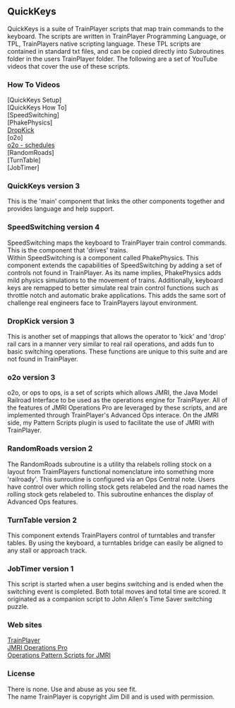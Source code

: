 ## QuickKeys
QuickKeys is a suite of TrainPlayer scripts that map train commands to the keyboard. The scripts are written in TrainPlayer Programming Language,  or TPL, TrainPlayers native scripting language. These TPL scripts are contained in standard txt files, and can be copied directly into Subroutines folder in the users TrainPlayer folder. The following are a set of YouTube videos that cover the use of these scripts.  
### How To Videos
[QuickKeys Setup]  
[QuickKeys How To]  
[SpeedSwitching]  
[PhakePhysics]  
[DropKick](https://youtu.be/_VV3hHayh6s)  
[o2o]  
[o2o - schedules](https://youtu.be/v02FAXSr3ZE)  
[RandomRoads]  
[TurnTable]  
[JobTimer]  

### QuickKeys version 3
This is the 'main' component that links the other components together and provides language and help support.  
### SpeedSwitching  version 4
SpeedSwitching maps the keyboard to TrainPlayer train control commands. This is the component that 'drives' trains.  
Within SpeedSwitching is a component called PhakePhysics. This component extends the capabilities of SpeedSwitching by adding a set of controls not found in TrainPlayer. As its name implies, PhakePhysics adds mild physics simulations to the movement of trains. Additionally, keyboard keys are remapped to better simulate real train control functions such as throttle notch and automatic brake applications. This adds the same sort of challenge real engineers face to TrainPlayers layout environment.  
### DropKick version 3
This is another set of mappings that allows the operator to 'kick' and 'drop' rail cars in a manner very similar to real rail operations, and adds fun to basic switching operations. These functions are unique to this suite and are not found in TrainPlayer.  
### o2o version 3
o2o, or ops to ops, is a set of scripts which allows JMRI, the Java Model Railroad Interface to be used as the operations engine for TrainPlayer. All of the features of JMRI Operations Pro are leveraged by these scripts, and are implemented through TrainPlayer's Advanced Ops interace. On the JMRI side, my Pattern Scripts plugin is used to facilitate the use of JMRI with TrainPlayer.  
### RandomRoads version 2
The RandomRoads subroutine is a utility tha relabels rolling stock on a layout from TraimPlayers functional nomenclature into something more 'railroady'. This sunroutine is configured via an Ops Central note. Users have control over which rolling stock
gets relabeled and the road names the rolling stock gets relabeled to. This subroutine enhances the display of Advanced Ops features.  
### TurnTable version 2
This component extends TrainPlayers control of turntables and transfer tables. By using the keyboard, a turntables bridge can easily be aligned to any stall or approach track.  
### JobTimer version 1
This script is started when a user begins switching and is ended when the switching event is completed. Both total moves and total time are scored. It originated as a companion script to John Allen's Time Saver switching puzzle.  
### Web sites
[TrainPlayer](http://trainplayer.com/)  
[JMRI Operations Pro](https://www.jmri.org/help/en/package/jmri/jmrit/operations/Operations.shtml)  
[Operations Pattern Scripts for JMRI](https://github.com/gar-codespace/OperationsPatternScripts)  
### License
There is none. Use and abuse as you see fit.  
The name TrainPlayer is copyright Jim Dill and is used with permission.

